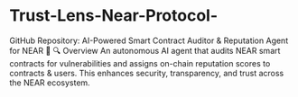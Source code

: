# Trust-Lens-Near-Protocol-
GitHub Repository: AI-Powered Smart Contract Auditor &amp; Reputation Agent for NEAR 🚀 🔍 Overview An autonomous AI agent that audits NEAR smart contracts for vulnerabilities and assigns on-chain reputation scores to contracts &amp; users. This enhances security, transparency, and trust across the NEAR ecosystem.
